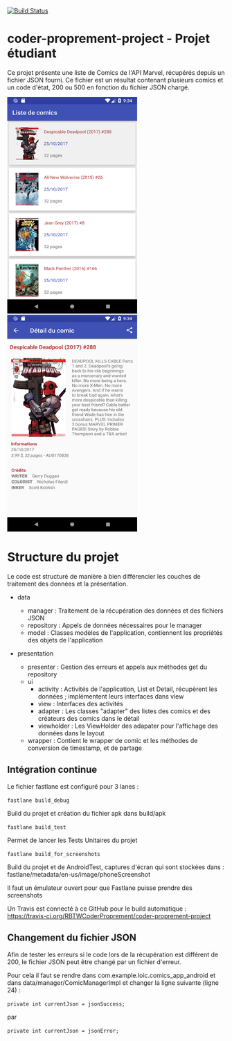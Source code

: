 [![Build Status](https://api.travis-ci.org/RBTWCoderProprement/coder-proprement-project.svg?branch=master)](https://api.travis-ci.org/RBTWCoderProprement/coder-proprement-project)
# coder-proprement-project - Projet étudiant

Ce projet présente une liste de Comics de l'API Marvel, récupérés depuis un fichier JSON fourni. Ce fichier est un résultat contenant plusieurs comics et un code d'état, 200 ou 500 en fonction du fichier JSON chargé.

<img src="fastlane/metadata/android/en-US/images/phoneScreenshots/comic-list_1546724085122.png" width="300" height="500"> <img src="fastlane/metadata/android/en-US/images/phoneScreenshots/comic-detail_1546724091003.png" width="300" height="500">


# Structure du projet

Le code est structuré de manière à bien différencier les couches de traitement des données et la présentation.

- data
  - manager : Traitement de la récupération des données et des fichiers JSON
  - repository : Appels de données nécessaires pour le manager
  - model : Classes modèles de l'application, contiennent les propriétés des objets de l'application
  
- presentation
  - presenter : Gestion des erreurs et appels aux méthodes get du repository
  - ui
    - activity : Activités de l'application, List et Detail, récupèrent les données ; implémentent leurs interfaces dans view
    - view : Interfaces des activités
    - adapter : Les classes "adapter" des listes des comics et des créateurs des comics dans le détail
    - viewholder : Les ViewHolder des adapater pour l'affichage des données dans le layout
  - wrapper : Contient le wrapper de comic et les méthodes de conversion de timestamp, et de partage
  
## Intégration continue

Le fichier fastlane est configuré pour 3 lanes :

```fastlane build_debug```

  Build du projet et création du fichier apk dans build/apk
 
```fastlane build_test```

  Permet de lancer les Tests Unitaires du projet

```fastlane build_for_screenshots```

  Build du projet et de AndroidTest, captures d'écran qui sont stockées dans : fastlane/metadata/en-us/image/phoneScreenshot
  
  Il faut un émulateur ouvert pour que Fastlane puisse prendre des screenshots

Un Travis est connecté à ce GitHub pour le build automatique : https://travis-ci.org/RBTWCoderProprement/coder-proprement-project

## Changement du fichier JSON

Afin de tester les erreurs si le code lors de la récupération est différent de 200, le fichier JSON peut être changé par un fichier d'erreur.

Pour cela il faut se rendre dans com.example.loic.comics_app_android et dans data/manager/ComicManagerImpl et changer la ligne suivante (ligne 24) :

  ```private int currentJson = jsonSuccess;```
  
par

  ```private int currentJson = jsonError;```

